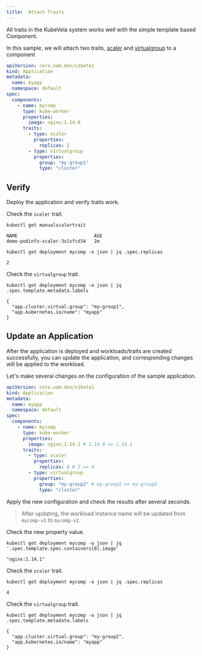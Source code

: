 ```yaml
---
title:  Attach Traits
---
```


All traits in the KubeVela system works well with the simple template based Component. 

In this sample, we will attach two traits,
[scaler](https://github.com/kubevela/kubevela/blob/master/charts/vela-core/templates/defwithtemplate/scaler.yaml)
and
[virtualgroup](https://github.com/kubevela/kubevela/blob/master/docs/examples/kube-module/virtual-group-td.yaml) to a component

```yaml
apiVersion: core.oam.dev/v1beta1
kind: Application
metadata:
  name: myapp
  namespace: default
spec:
  components:
    - name: mycomp
      type: kube-worker
      properties: 
        image: nginx:1.14.0
      traits:
        - type: scaler
          properties:
            replicas: 2
        - type: virtualgroup
          properties:
            group: "my-group1"
            type: "cluster"
```

## Verify

Deploy the application and verify traits work.

Check the `scaler` trait.
```shell
kubectl get manualscalertrait
```
```console
NAME                            AGE
demo-podinfo-scaler-3x1sfcd34   2m
```
```shell
kubectl get deployment mycomp -o json | jq .spec.replicas
```
```console
2
```

Check the `virtualgroup` trait.
```shell
kubectl get deployment mycomp -o json | jq .spec.template.metadata.labels
```
```console
{
  "app.cluster.virtual.group": "my-group1",
  "app.kubernetes.io/name": "myapp"
}
```

## Update an Application

After the application is deployed and workloads/traits are created successfully,
you can update the application, and corresponding changes will be applied to the
workload.

Let's make several changes on the configuration of the sample application.

```yaml
apiVersion: core.oam.dev/v1beta1
kind: Application
metadata:
  name: myapp
  namespace: default
spec:
  components:
    - name: mycomp
      type: kube-worker
      properties: 
        image: nginx:1.14.1 # 1.14.0 => 1.14.1
      traits:
        - type: scaler
          properties:
            replicas: 4 # 2 => 4
        - type: virtualgroup
          properties:
            group: "my-group2" # my-group1 => my-group2
            type: "cluster"
```

Apply the new configuration and check the results after several seconds.

> After updating, the workload instance name will be updated from `mycomp-v1` to `mycomp-v2`.

Check the new property value.
```shell
kubectl get deployment mycomp -o json | jq '.spec.template.spec.containers[0].image'
```
```console
"nginx:1.14.1"
```

Check the `scaler` trait.
```shell
kubectl get deployment mycomp -o json | jq .spec.replicas
```
```console
4
```

Check the `virtualgroup` trait.
```shell
kubectl get deployment mycomp -o json | jq .spec.template.metadata.labels
```
```console
{
  "app.cluster.virtual.group": "my-group2",
  "app.kubernetes.io/name": "myapp"
}
```
